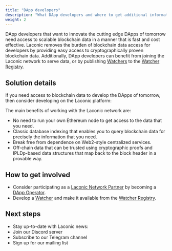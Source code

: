 ```yaml
---
title: "DApp developers"
description: "What DApp developers and where to get additional information."
weight: 2
---
```


DApp developers that want to innovate the cutting edge DApps of tomorrow need access to scalable blockchain data in a manner that is fast and cost effective. Laconic removes the burden of blockchain data access for developers by providing easy access to cryptographically proven blockchain data. Additionally, DApp developers can benefit from joining the Laconic network to serve data, or by publishing [Watchers](/glossary/watcher/) to the [Watcher Registry](/glossary/watcher-registry/).

## Solution details

If you need access to blockchain data to develop the DApps of tomorrow, then consider developing on the Laconic platform:

The main benefits of working with the Laconic network are:

- No need to run your own Ethereum node to get access to the data that you need.
- Classic database indexing that enables you to query blockchain data for precisely the information that you need.
- Break free from dependence on Web2-style centralized services.
- Off-chain data that can be trusted using cryptographic proofs and IPLDp-based data structures that map back to the block header in a provable way.

## How to get involved

- Consider participating as a [Laconic Network Partner](/glossary/laconic-network-partner/) by becoming a [DApp Operator](/glossary/dapp-operator/).
- Develop a [Watcher](/glossary/watcher/) and make it available from the [Watcher Registry](/glossary/watcher-registry/).

## Next steps

- Stay up-to-date with Laconic news:
- Join our Discord server
- Subscribe to our Telegram channel
- Sign up for our mailing list
